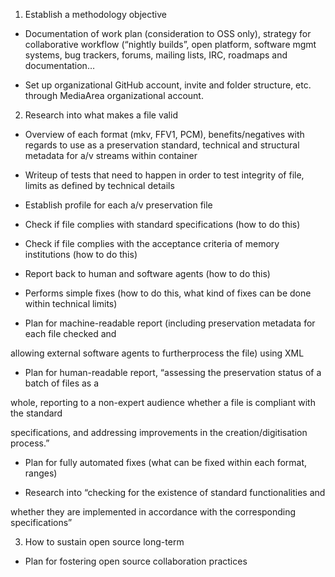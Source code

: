 1. Establish a methodology objective

* Documentation of work plan (consideration to OSS only), strategy for collaborative workflow (“nightly builds”, open platform, software mgmt systems, bug trackers, forums, mailing lists, IRC, roadmaps and documentation…

* Set up organizational GitHub account, invite and folder structure, etc. through MediaArea organizational account.



2. Research into what makes a file valid

* Overview of each format (mkv, FFV1, PCM), benefits/negatives with regards to use as a preservation standard, technical and structural metadata for a/v streams within container

* Writeup of tests that need to happen in order to test integrity of file, limits as defined by technical details

* Establish profile for each a/v preservation file

* Check if file complies with standard specifications (how to do this)

* Check if file complies with the acceptance criteria of memory institutions (how to do this)

* Report back to human and software agents (how to do this)

* Performs simple fixes (how to do this, what kind of fixes can be done within technical limits)

* Plan for machine-readable report (including preservation metadata for each file checked and

allowing external software agents to furtherprocess the file) using XML

* Plan for human-readable report, “assessing the preservation status of a batch of files as a

whole, reporting to a non-expert audience whether a file is compliant with the standard

specifications, and addressing improvements in the creation/digitisation process.”

* Plan for fully automated fixes (what can be fixed within each format, ranges)

* Research into “checking for the existence of standard functionalities and

whether they are implemented in accordance with the corresponding specifications”



3. How to sustain open source long-term

* Plan for fostering open source collaboration practices